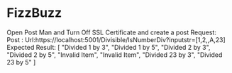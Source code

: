 # FizzBuzz
Open Post Man and Turn Off SSL Certificate and create a post Request:
Post :
Url:https://localhost:5001/Divisible/IsNumberDiv?inputstr=[1,2,,A,23]
Expected Result:
[
    "Divided 1 by 3",
    "Divided 1 by 5",
    "Divided 2 by 3",
    "Divided 2 by 5",
    "Invalid Item",
    "Invalid Item",
    "Divided 23 by 3",
    "Divided 23 by 5"
]
